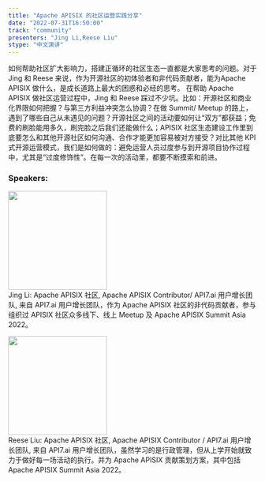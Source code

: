 ```yaml
---
title: "Apache APISIX 的社区运营实践分享"
date: "2022-07-31T16:50:00"
track: "community"
presenters: "Jing Li,Reese Liu"
stype: "中文演讲"
---
```

如何帮助社区扩大影响力，搭建正循环的社区生态一直都是大家思考的问题。对于 Jing 和 Reese 来说，作为开源社区的初体验者和非代码贡献者，能为Apache APISIX 做什么，是成长道路上最大的困惑和必经的思考。
在帮助 Apache APISIX 做社区运营过程中，Jing 和 Reese 踩过不少坑。比如：开源社区和商业化界限如何把握？与第三方利益冲突怎么协调？在做 Summit/ Meetup 的路上，遇到了哪些自己从未遇见的问题？开源社区之间的活动要如何让“双方”都获益；免费的刷脸能用多久，刷完脸之后我们还能做什么；APISIX 社区生态建设工作里到底要怎么和其他开源社区如何沟通、合作才能更加容易被对方接受？对比其他 KPI 式开源运营模式，我们是如何做的：避免运营人员过度参与到开源项目协作过程中，尤其是“过度修饰性”。在每一次的活动里，都要不断摸索和前进。
 ### Speakers: 
 <img src="images/speaker/1058.png" width="200" /><br>Jing Li: Apache APISIX 社区, Apache APISIX Contributor/ API7.ai 用户增长团队, 来自 API7.ai 用户增长团队，作为 Apache APISIX 社区的非代码贡献者，参与组织过 APISIX 社区众多线下、线上 Meetup 及 Apache APISIX Summit Asia 2022。

 <img src="images/speaker/1058_2.png" width="200" /><br>Reese Liu: Apache APISIX 社区, Apache APISIX Contributor / API7.ai 用户增长团队, 来自 API7.ai 用户增长团队，虽然学习的是行政管理，但从上学开始就致力于做好每一场活动的执行。并为 Apache APISIX 贡献策划方案，其中包括 Apache APISIX Summit Asia 2022。

 